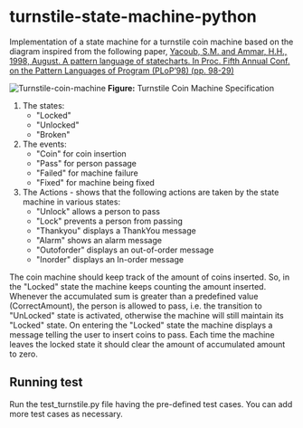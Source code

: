 # turnstile-state-machine-python

Implementation of a state machine for a turnstile coin machine based on the diagram inspired from the following paper,
[Yacoub, S.M. and Ammar, H.H., 1998, August. A pattern language of statecharts. In Proc. Fifth Annual Conf. on the Pattern Languages of Program (PLoP’98) (pp. 98-29)](https://pdfs.semanticscholar.org/ef5c/03e76a6dcaddd85c692695cdc309fc637924.pdf)

![Turnstile-coin-machine](Turnstile-coin-machine.jpeg)
<b>Figure:</b> Turnstile Coin Machine Specification

1. The states:
    - "Locked"
    - "Unlocked"
    - "Broken"
2. The events:
    - "Coin" for coin insertion
    - "Pass" for person passage
    - "Failed" for machine failure
    - "Fixed" for machine being fixed
3. The Actions - shows that the following actions are taken by the state machine in various states:
    - "Unlock" allows a person to pass
    - "Lock" prevents a person from passing
    - "Thankyou" displays a ThankYou message
    - "Alarm" shows an alarm message
    - "Outoforder" displays an out-of-order message
    - "Inorder" displays an In-order message

The coin machine should keep track of the amount of coins inserted. So, in the "Locked" state the machine keeps counting the amount inserted. Whenever the accumulated sum is greater than a predefined value (CorrectAmount), the person is allowed to pass, i.e. the transition to "UnLocked" state is activated, otherwise the machine will still maintain its "Locked" state.
On entering the "Locked" state the machine displays a message telling the user to insert coins to pass. Each time the machine leaves the locked state it should clear the amount of accumulated amount to zero.

## Running test

Run the test_turnstile.py file having the pre-defined test cases. You can add more test cases as necessary.
